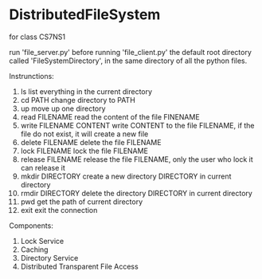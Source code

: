 # DistributedFileSystem
for class CS7NS1

run 'file_server.py' before running 'file_client.py'
the default root directory called 'FileSystemDirectory', in the same directory of all the python files.

Instrunctions:
1. ls     list everything in the current directory
2. cd PATH    change directory to PATH
3. up     move up one directory
4. read FILENAME    read the content of the file FINENAME
5. write FILENAME CONTENT     write CONTENT to the file FILENAME, if the file do not exist, it will create a new file
6. delete FILENAME    delete the file FILENAME
7. lock FILENAME    lock the file FILENAME
8. release FILENAME     release the file FILENAME, only the user who lock it can release it
9. mkdir DIRECTORY    create a new directory DIRECTORY in current directory
10. rmdir DIRECTORY    delete the directory DIRECTORY in current directory
11. pwd     get the path of current directory
12. exit    exit the connection

Components:
1. Lock Service
2. Caching
3. Directory Service
4. Distributed Transparent File Access
